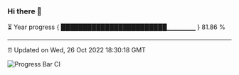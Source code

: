 ### Hi there 👋

⏳ Year progress { ████████████████████████▁▁▁▁▁▁ } 81.86 %

---

⏰ Updated on Wed, 26 Oct 2022 18:30:18 GMT

![Progress Bar CI](https://github.com/ZhaoGui/ZhaoGui/workflows/Progress%20Bar%20CI/badge.svg)
